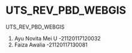 # UTS_REV_PBD_WEBGIS
UTS_REV_PBD_WEBGIS
1. Ayu Novita Mei U  -21120117120032
2. Faiza Awalia      -21120117130081
